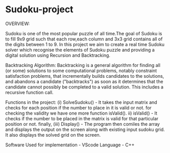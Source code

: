 # Sudoku-project

OVERVIEW:

Sudoku is one of the most popular puzzle of all time.The goal of Sudoku is to fill 9x9 grid such that each row,each column and 3x3 grid contains all of the digits 		between 1 to 9. In this project we aim to create a real time Sudoku solver which recognise the elements of Sudoku puzzle and providing a digital solution using 		Recursion and Backtracking.


Backtracking Algorithm:
Backtracking is a general algorithm for finding all (or some) solutions to some computational problems, notably constraint satisfaction problems, that incrementally builds candidates to the solutions, and abandons a candidate ("backtracks") as soon as it determines that the candidate cannot possibly be completed to a valid solution. This includes a recursive function call.

Functions in the project:
(i) SolveSudoku() -	It takes the input matrix and checks for each position if the number to place in it is valid or not. for checking the validity we have 						one more function	isValid().
ii) isValid() - It checks if the number to be placed in the matrix is valid for that particular position or not.
		finally,
(iii) Display() - The program then comiles the array and displays the output on the screen along with existing 
				input sudoku grid. It also displays the solved grid on the screen.
				
Software Used for implementation - VScode
Language - C++
